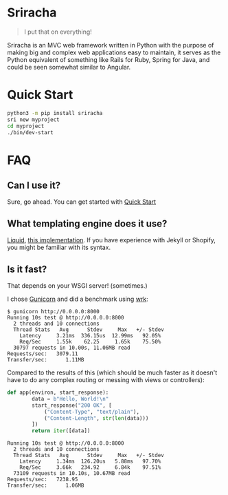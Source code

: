 # Sriracha
> I put that on everything!

Sriracha is an MVC web framework written in Python with the purpose of making
big and complex web applications easy to maintain, it serves as the Python
equivalent of something like Rails for Ruby, Spring for Java, and could be seen
somewhat similar to Angular.

# Quick Start
```bash
python3 -m pip install sriracha
sri new myproject
cd myproject
./bin/dev-start
```

# FAQ
## Can I use it?
Sure, go ahead. You can get started with [Quick Start](#quick-start)

## What templating engine does it use?
[Liquid](https://shopify.github.io/liquid/),
[this implementation](https://github.com/jg-rp/liquid). If you have experience
with Jekyll or Shopify, you might be familiar with its syntax.

## Is it fast?
That depends on your WSGI server! (sometimes.)

I chose [Gunicorn](https://gunicorn.org/) and did a benchmark using [wrk](https://github.com/wg/wrk):
```
$ gunicorn http://0.0.0.0:8000
Running 10s test @ http://0.0.0.0:8000
  2 threads and 10 connections
  Thread Stats   Avg      Stdev     Max   +/- Stdev
    Latency     3.21ms  336.15us  12.99ms   92.05%
    Req/Sec     1.55k    62.25     1.65k    75.50%
  30797 requests in 10.00s, 11.06MB read
Requests/sec:   3079.11
Transfer/sec:      1.11MB
````

Compared to the results of this (which should be much faster as it doesn't have
to do any complex routing or messing with views or controllers):
```python
def app(environ, start_response):
        data = b"Hello, World!\n"
        start_response("200 OK", [
            ("Content-Type", "text/plain"),
            ("Content-Length", str(len(data)))
        ])
        return iter([data])
```

```
Running 10s test @ http://0.0.0.0:8000
  2 threads and 10 connections
  Thread Stats   Avg      Stdev     Max   +/- Stdev
    Latency     1.34ms  126.20us   5.88ms   97.70%
    Req/Sec     3.66k   234.92     6.84k    97.51%
  73109 requests in 10.10s, 10.67MB read
Requests/sec:   7238.95
Transfer/sec:      1.06MB
```
